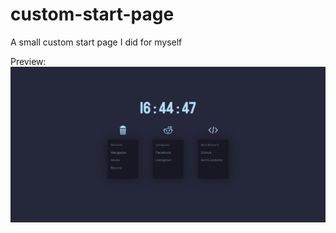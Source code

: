# custom-start-page

A small custom start page I did for myself

Preview:
![Home](https://raw.githubusercontent.com/CGDEX/custom-start-page/main/preview/preview1.png)

